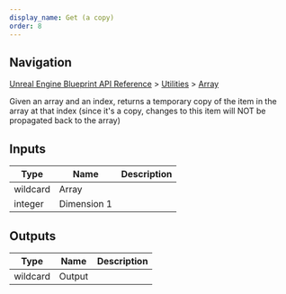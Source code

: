 ```yaml
---
display_name: Get (a copy)
order: 8
---
```

## Navigation

[Unreal Engine Blueprint API Reference](https://dev.epicgames.com/documentation/en-us/unreal-engine/BlueprintAPI) > [Utilities](https://dev.epicgames.com/documentation/en-us/unreal-engine/BlueprintAPI/Utilities) > [Array](https://dev.epicgames.com/documentation/en-us/unreal-engine/BlueprintAPI/Utilities/Array)

Given an array and an index, returns a temporary copy of the item in the array
at that index (since it's a copy, changes to this item will NOT be propagated
back to the array)

## Inputs

| Type | Name | Description |
| --- | --- | --- |
| wildcard | Array |  |
| integer | Dimension 1 |  |

## Outputs

| Type | Name | Description |
| --- | --- | --- |
| wildcard | Output |  |
